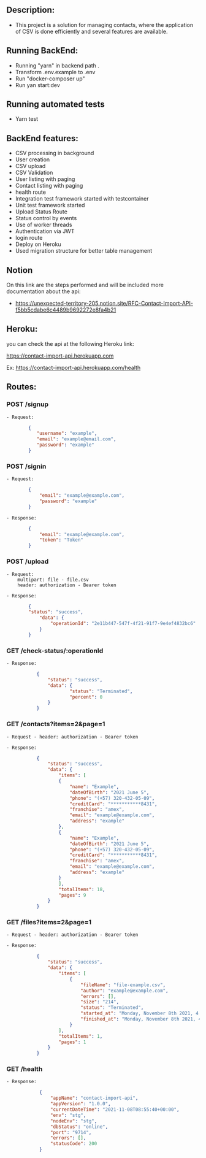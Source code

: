 ##  Description:
   - This project is a solution for managing contacts, where the application of CSV is done efficiently and several features are available.

##  Running BackEnd:
 - Running "yarn" in backend path .
 - Transform .env.example to .env
 - Run "docker-composer up" 
 - Run yan start:dev

##  Running automated tests 
 - Yarn test 
##  BackEnd features:
 - CSV processing in background
 - User creation
 - CSV upload
 - CSV Validation
 - User listing with paging
 - Contact listing with paging
 - health route
 - Integration test framework started with testcontainer
 - Unit test framework started
 - Upload Status Route
 - Status control by events
 - Use of worker threads
 - Authentication via JWT
 - login route
 - Deploy on Heroku
 - Used migration structure for better table management

## Notion 

On this link are the steps performed and will be included more documentation about the api:
 - https://unexpected-territory-205.notion.site/RFC-Contact-Import-API-f5bb5cdabe6c4489b9692272e8fa4b21


## Heroku:

you can check the api at the following Heroku link:

https://contact-import-api.herokuapp.com

Ex: https://contact-import-api.herokuapp.com/health
## Routes:

 ### POST /signup 
    - Request:
```json
        {
           "username": "example",
           "email": "example@email.com",
           "password": "example"
        }
```
 ### POST /signin
    - Request:

```json
        {
            "email": "example@example.com",
            "password": "example"
        }   
```

    - Response:

```json
        {
            "email": "example@example.com",
            "token": "Token"
        }  
```
        
 ### POST /upload
    - Request:
        multipart: file - file.csv 
        header: authorization - Bearer token

    - Response: 

```json
        {
        "status": "success",
            "data": {
                "operationId": "2e11b447-547f-4f21-91f7-9e4ef4832bc6"
            }
        }  
```
 ### GET /check-status/:operationId
    - Response:

 ```json
            {
                "status": "success",
                "data": {
                        "status": "Terminated",
                        "percent": 0
                }
            }     
 ```

 ### GET /contacts?items=2&page=1
    - Request - header: authorization - Bearer token

    - Response:

 ```json
            {
                "status": "success",
                "data": {
                    "items": [
                    {
                        "name": "Example",
                        "dateOfBirth": "2021 June 5",
                        "phone": "(+57) 320-432-05-09",
                        "creditCard": "***********8431",
                        "franchise": "amex",
                        "email": "example@example.com",
                        "address": "example"
                    },
                    {
                        "name": "Example",
                        "dateOfBirth": "2021 June 5",
                        "phone": "(+57) 320-432-05-09",
                        "creditCard": "***********8431",
                        "franchise": "amex",
                        "email": "example@example.com",
                        "address": "example"
                    }
                    ],
                    "totalItems": 18,
                    "pages": 9
                }
            }    
 ```

 ### GET /files?items=2&page=1
    - Request - header: authorization - Bearer token

    - Response: 

 ```json
            {
                "status": "success",
                "data": {
                    "items": [
                        {
                            "fileName": "file-example.csv",
                            "author": "example@example.com",
                            "errors": [],
                            "size": "214",
                            "status": "Terminated",
                            "started_at": "Monday, November 8th 2021, 4:04:24 am",
                            "finished_at": "Monday, November 8th 2021, 4:04:26 am"
                        }
                    ],
                    "totalItems": 1,
                    "pages": 1
                }
            }   
  ``` 

### GET /health

    - Response: 

```json
            {
                "appName": "contact-import-api",
                "appVersion": "1.0.0",
                "currentDateTime": "2021-11-08T08:55:40+00:00",
                "env": "stg",
                "nodeEnv": "stg",
                "dbStatus": "online",
                "port": "9714",
                "errors": [],
                "statusCode": 200
            }  
```    
        


